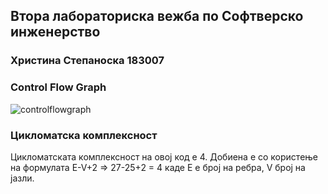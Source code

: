 ## Втора лабораториска вежба по Софтверско инженерство
### Христина Степаноска 183007
### Control Flow Graph
![controlflowgraph](https://user-images.githubusercontent.com/103345424/171955223-7dcb5b4e-a135-4542-adc5-74b95ed61134.png)
### Цикломатска комплексност
Цикломатската комплексност на овој код е 4. Добиена е со користење на формулата E-V+2 => 27-25+2 = 4 каде Е е број на ребра, V број на јазли.
